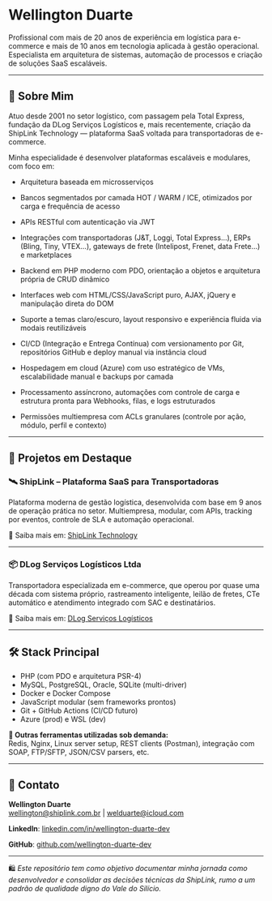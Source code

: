 # Wellington Duarte

Profissional com mais de 20 anos de experiência em logística para e-commerce e mais de 10 anos em tecnologia aplicada à gestão operacional. Especialista em arquitetura de sistemas, automação de processos e criação de soluções SaaS escaláveis.

---

## 🚀 Sobre Mim

Atuo desde 2001 no setor logístico, com passagem pela Total Express, fundação da DLog Serviços Logísticos e, mais recentemente, criação da ShipLink Technology — plataforma SaaS voltada para transportadoras de e-commerce.

Minha especialidade é desenvolver plataformas escaláveis e modulares, com foco em:

 * Arquitetura baseada em microsserviços

 * Bancos segmentados por camada HOT / WARM / ICE, otimizados por carga e frequência de acesso

 * APIs RESTful com autenticação via JWT

 * Integrações com transportadoras (J&T, Loggi, Total Express...), ERPs (Bling, Tiny, VTEX...), gateways de frete (Intelipost, Frenet, data Frete...) e marketplaces

 * Backend em PHP moderno com PDO, orientação a objetos e arquitetura própria de CRUD dinâmico

 * Interfaces web com HTML/CSS/JavaScript puro, AJAX, jQuery e manipulação direta do DOM

 * Suporte a temas claro/escuro, layout responsivo e experiência fluida via modais reutilizáveis

 * CI/CD (Integração e Entrega Contínua) com versionamento por Git, repositórios GitHub e deploy manual via instância cloud

 * Hospedagem em cloud (Azure) com uso estratégico de VMs, escalabilidade manual e backups por camada

 * Processamento assíncrono, automações com controle de carga e estrutura pronta para Webhooks, filas, e logs estruturados

 * Permissões multiempresa com ACLs granulares (controle por ação, módulo, perfil e contexto)

---

## 🧠 Projetos em Destaque

### 🛰 ShipLink – Plataforma SaaS para Transportadoras  
Plataforma moderna de gestão logística, desenvolvida com base em 9 anos de operação prática no setor. Multiempresa, modular, com APIs, tracking por eventos, controle de SLA e automação operacional.

🔗 Saiba mais em: [ShipLink Technology](https://github.com/shiplink-tech/overview)

---

### 📦 DLog Serviços Logísticos Ltda 
Transportadora especializada em e-commerce, que operou por quase uma década com sistema próprio, rastreamento inteligente, leilão de fretes, CTe automático e atendimento integrado com SAC e destinatários.

🔗 Saiba mais em: [DLog Serviços Logísticos](https://github.com/dlog-servicos-logisticos/overview)

---

## 🛠️ Stack Principal

* PHP (com PDO e arquitetura PSR-4)
* MySQL, PostgreSQL, Oracle, SQLite (multi-driver)
* Docker e Docker Compose
* JavaScript modular (sem frameworks prontos)
* Git + GitHub Actions (CI/CD futuro)
* Azure (prod) e WSL (dev)

**🔧 Outras ferramentas utilizadas sob demanda:**  
Redis, Nginx, Linux server setup, REST clients (Postman), integração com SOAP, FTP/SFTP, JSON/CSV parsers, etc.

---

## 🤝 Contato

**Wellington Duarte**  
wellington@shiplink.com.br | welduarte@icloud.com

**LinkedIn**: [linkedin.com/in/wellington-duarte-dev](https://linkedin.com/in/wellington-duarte-dev)

**GitHub**: [github.com/wellington-duarte-dev](https://github.com/wellington-duarte-dev)

---

🛍️ *Este repositório tem como objetivo documentar minha jornada como desenvolvedor e consolidar as decisões técnicas da ShipLink, rumo a um padrão de qualidade digno do Vale do Silício.*
